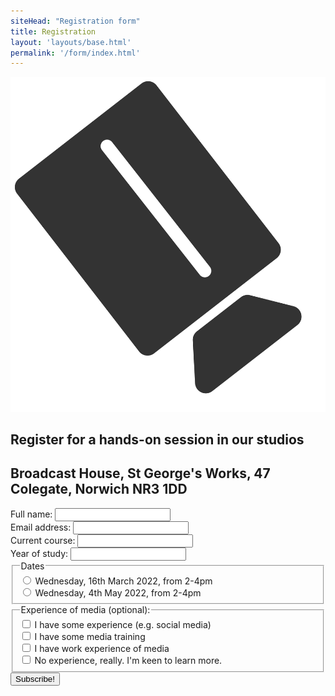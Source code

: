 ```yaml
---
siteHead: "Registration form"
title: Registration
layout: 'layouts/base.html'
permalink: '/form/index.html'
---
```



<img src="../_includes/images/camera.svg" alt="camera picture" />

<article id="registration-form">

<h1>Register for a hands-on session in our studios</h1>
<h2>Broadcast House, St George's Works, 47 Colegate, Norwich NR3 1DD</h2>

<form action="" method="POST" name="registation-form-uea" data-netlify="true">
  <div class="form-entry">
    <label for="name">Full name: </label>
    <input type="text" name="name" id="name" required>
  </div>
  <div class="form-entry">
    <label for="email">Email address: </label>
    <input type="email" name="email" id="email" required>
  </div>
  <div class="form-entry">
    <label for="course">Current course: </label>
    <input type="text" name="course" id="course" required>
  </div>
  <div class="form-entry">
    <label for="year">Year of study: </label>
    <input type="text" name="year" id="name" required>
  </div>
  <div class="form-entry">
  <fieldset>
    <legend>Dates</legend>
    <input type="radio" name="radio"> 
    <label>Wednesday, 16th March 2022, from 2-4pm</label>
    <br>
    <input type="radio" name="radio">
    <label>Wednesday, 4th May 2022, from 2-4pm</label>
  </fieldset>
  </div>
  <div class="form-entry">
    <fieldset>
    <legend>Experience of media (optional): </legend>
      <input type="checkbox" id="some-experience" name="some-experience" value="Some">
      <label for="some-experience"> I have some experience (e.g. social media)</label><br>
      <input type="checkbox" id="training" name="training" value="Training">
      <label for="training"> I have some media training</label><br>
      <input type="checkbox" id="word-experience" name="work-experience" value="Work">
      <label for="work-experience"> I have work experience of media</label><br>
      <input type="checkbox" id="no-experience" name="no-expereince" value="None">
      <label for="no-experience"> No experience, really. I'm keen to learn more.</label><br>
    </fieldset>
  </div>
  <div class="form-entry submit-div">
    <input type="submit" value="Subscribe!">
  </div>
</form>

</article>
